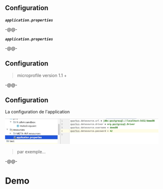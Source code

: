 ## Configuration

***`application.properties`***

-@@-
<!-- .slide: data-background="./images/what.gif"  data-background-size="60%" data-background-position="center center" -->
***`application.properties`***

-@@-

## Configuration

> microprofile version 1.1 +

-@@-

## Configuration

La configuration de l'application

![](images/quarkus_properties.jpg)

> par exemple... <!-- .element class="fragment" -->

-@@-

# Demo